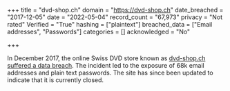 +++
title = "dvd-shop.ch"
domain = "https://dvd-shop.ch"
date_breached = "2017-12-05"
date = "2022-05-04"
record_count = "67,973"
privacy = "Not rated"
Verified = "True"
hashing = ["plaintext"]
breached_data = ["Email addresses", "Passwords"]
categories = []
acknowledged = "No"

+++

In December 2017, the online Swiss DVD store known as <a href="https://www.melani.admin.ch/melani/de/home/dokumentation/newsletter/passwoerter-von-70000-e-mail-konten-im-umlauf.html" target="_blank" rel="noopener">dvd-shop.ch suffered a data breach</a>. The incident led to the exposure of 68k email addresses and plain text passwords. The site has since been updated to indicate that it is currently closed.
